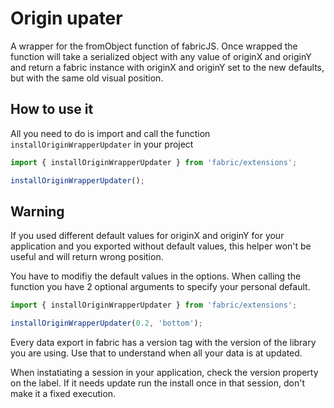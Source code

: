 # Origin upater

A wrapper for the fromObject function of fabricJS.
Once wrapped the function will take a serialized object with any value of originX and originY and return a fabric instance with originX and originY set to the new defaults, but with the same old visual position.

## How to use it

All you need to do is import and call the function `installOriginWrapperUpdater` in your project

```ts
import { installOriginWrapperUpdater } from 'fabric/extensions';

installOriginWrapperUpdater();
```

## Warning

If you used different default values for originX and originY for your application and you exported without default values, this helper won't be useful and will return wrong position.

You have to modifiy the default values in the options. When calling the function you have 2 optional arguments to specify your personal default.

```ts
import { installOriginWrapperUpdater } from 'fabric/extensions';

installOriginWrapperUpdater(0.2, 'bottom');
```

Every data export in fabric has a version tag with the version of the library you are using.
Use that to understand when all your data is at updated.

When instatiating a session in your application, check the version property on the label.
If it needs update run the install once in that session, don't make it a fixed execution.
